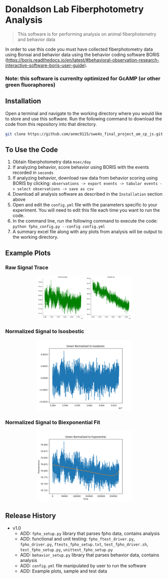 # Donaldson Lab Fiberphotometry Analysis
> This software is for performing analysis on animal fiberphotemetry and behavior data 

In order to use this code you must have collected fiberphotometry data using Bonsai and behavior data using the behavior coding software BORIS (https://boris.readthedocs.io/en/latest/#behavioral-observation-research-interactive-software-boris-user-guide). 

### Note: this software is currenlty optimized for GcAMP (or other green fluoraphores)


## Installation

Open a terminal and navigate to the working directory where you would like to store and use this software. Run the following command to download the code from this repository into that directory. 

```sh
git clone https://github.com/anmc9115/swe4s_final_project_am_cp_js.git
```

## To Use the Code
1. Obtain fiberphotometry data `msec/day`
2. If analyzing behavior, score behavior using BORIS with the events recorded in `seconds`
3. If analyzing behavior, download raw data from behavior scoring using BORIS by clicking: `observations -> export events -> tabular events -> select observations -> save as csv`
4. Download all analysis software as described in the `Installation` section above
5. Open and edit the `config.yml` file with the parameters specific to your experiment. You will need to edit this file each time you want to run the code.
6. In the command line, run the following command to execute the code:
      `python fpho_config.py --config config.yml`
7. A summary excel file along with any plots from analysis will be output to the working directory.

## Example Plots
### Raw Signal Trace
<center><img src="Python/ExamplePlots/Ex_RawSig.png" width="300"/></center>

### Normalized Signal to Isosbestic
<center><img src="Python/ExamplePlots/Ex_NormIso.png" width="300"/></center>

### Normalized Signal to Biexponential Fit
<center><img src="Python/ExamplePlots/Ex_NormExp.png" width="300"/></center>

## Release History

* v1.0
    * ADD: `fpho_setup.py` library that parses fpho data, contains analysis
    * ADD: functional and unit testing: `fpho_ftest_driver.py`, `fpho_driver.py`, `ftests_fpho_setup.txt`, `test_fpho_driver.sh`, `test_fpho_setup.py`, `unittest_fpho_setup.py`
    * ADD: `behavior_setup.py` library that parses behavior data, contains analysis
    * ADD: `config.yml` file manipulated by user to run the software
    * ADD: Example plots, sample and test data

